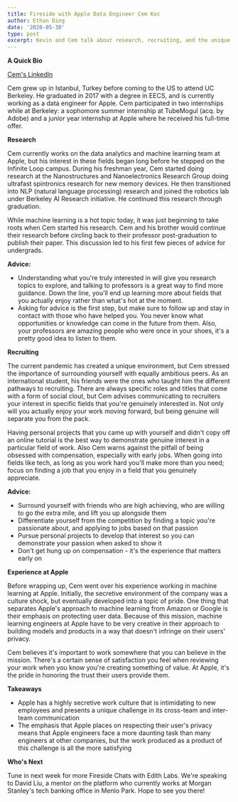 ```yaml
---
title: Fireside with Apple Data Engineer Cem Koc
author: Ethan Ding
date: '2020-05-30'
type: post
excerpt: Kevin and Cem talk about research, recruiting, and the unique work culture an Apple engineer experiences
---
```


**A Quick Bio**

[Cem's LinkedIn](https://www.linkedin.com/in/cemkocdev/)

Cem grew up in Istanbul, Turkey before coming to the US to attend UC Berkeley. He graduated in 2017 with a degree in EECS, and is currently working as a data engineer for Apple. Cem participated in two internships while at Berkeley: a sophomore summer internship at TubeMogul (acq. by Adobe) and a junior year internship at Apple where he received his full-time offer.

**Research**

Cem currently works on the data analytics and machine learning team at Apple, but his interest in these fields began long before he stepped on the Infinite Loop campus. During his freshman year, Cem started doing research at the Nanostructures and Nanoelectronics Research Group doing ultrafast spintronics research for new memory devices. He then transitioned into NLP (natural language processing) research and joined the robotics lab under Berkeley AI Research initiative. He continued this research through graduation. 

While machine learning is a hot topic today, it was just beginning to take roots when Cem started his research. Cem and his brother would continue their research before circling back to their professor post-graduation to publish their paper. This discussion led to his first few pieces of advice for undergrads.


**Advice:** 

- Understanding what you're truly interested in will give you research topics to explore, and talking to professors is a great way to find more guidance. Down the line, you'll end up learning more about fields that you actually enjoy rather than what's hot at the moment.
- Asking for advice is the first step, but make sure to follow up and stay in contact with those who have helped you. You never know what opportunities or knowledge can come in the future from them. Also, your professors are amazing people who were once in your shoes, it's a pretty good idea to listen to them.

**Recruiting**

The current pandemic has created a unique environment, but Cem stressed the importance of surrounding yourself with equally ambitious peers. As an international student, his friends were the ones who taught him the different pathways to recruiting. There are always specific roles and titles that come with a form of social clout, but Cem advises communicating to recruiters your interest in specific fields that you're genuinely interested in. Not only will you actually enjoy your work moving forward, but being genuine will separate you from the pack.

Having personal projects that you came up with yourself and didn't copy off an online tutorial is the best way to demonstrate genuine interest in a particular field of work. Also Cem warns against the pitfall of being obsessed with compensation, especially with early jobs. When going into fields like tech, as long as you work hard you'll make more than you need; focus on finding a job that you enjoy in a field that you genuinely appreciate.

**Advice:** 

- Surround yourself with friends who are high achieving, who are willing to go the extra mile, and lift you up alongside them
- Differentiate yourself from the competition by finding a topic you're passionate about, and applying to jobs based on that passion
- Pursue personal projects to develop that interest so you can demonstrate your passion when asked to show it
- Don't get hung up on compensation - it's the experience that matters early on

**Experience at Apple**

Before wrapping up, Cem went over his experience working in machine learning at Apple. Initially, the secretive environment of the company was a culture shock, but eventually developed into a topic of pride. One thing that separates Apple's approach to machine learning from Amazon or Google is their emphasis on protecting user data. Because of this mission, machine learning engineers at Apple have to be very creative in their approach to building models and products in a way that doesn't infringe on their users' privacy.

Cem believes it's important to work somewhere that you can believe in the mission. There's a certain sense of satisfaction you feel when reviewing your work when you know you're creating something of value. At Apple, it's the pride in honoring the trust their users provide them.

**Takeaways** 

- Apple has a highly secretive work culture that is intimidating to new employees and presents a unique challenge in its cross-team and inter-team communication
- The emphasis that Apple places on respecting their user's privacy means that Apple engineers face a more daunting task than many engineers at other companies, but the work produced as a product of this challenge is all the more satisfying

**Who's Next**

Tune in next week for more Fireside Chats with Edith Labs. We're speaking to David Liu, a mentor on the platform who currently works at Morgan Stanley's tech banking office in Menlo Park. Hope to see you there!